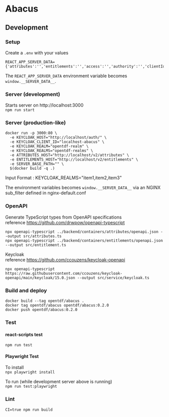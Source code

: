 # Abacus

## Development

### Setup

Create a `.env` with your values  
```dotenv
REACT_APP_SERVER_DATA={'attributes':'','entitlements':'','access':'','authority':'','clientId':'','realm':''}
```

The `REACT_APP_SERVER_DATA` environment variable becomes `window.__SERVER_DATA__`.

### Server (development)

Starts server on http://localhost:3000  
`npm run start`

### Server (production-like)

```shell
docker run -p 3000:80 \
  -e KEYCLOAK_HOST="http://localhost/auth/" \
  -e KEYCLOAK_CLIENT_ID="localhost-abacus" \
  -e KEYCLOAK_REALM="opentdf-realm" \
  -e KEYCLOAK_REALMS="opentdf-realms" \
  -e ATTRIBUTES_HOST="http://localhost/v2/attributes" \
  -e ENTITLEMENTS_HOST="http://localhost/v2/entitlements" \
  -e SERVER_BASE_PATH="" \
  $(docker build -q .)
```
Input Format : 
KEYCLOAK_REALMS="item1,item2,item3"

The environment variables becomes `window.__SERVER_DATA__` via an NGINX sub_filter defined in nginx-default.conf

### OpenAPI

Generate TypeScript types from OpenAPI specifications  
reference https://github.com/drwpow/openapi-typescript

```shell
npx openapi-typescript ../backend/containers/attributes/openapi.json --output src/attributes.ts
npx openapi-typescript ../backend/containers/entitlements/openapi.json --output src/entitlement.ts
```

Keycloak  
reference https://github.com/ccouzens/keycloak-openapi

```shell
npx openapi-typescript https://raw.githubusercontent.com/ccouzens/keycloak-openapi/main/keycloak/15.0.json --output src/service/keycloak.ts
```

### Build and deploy

```shell
docker build --tag opentdf/abacus .
docker tag opentdf/abacus opentdf/abacus:0.2.0
docker push opentdf/abacus:0.2.0 
```

### Test

#### react-scripts test
`npm run test`

#### Playwright Test

To install  
`npx playwright install` 

To run (while development server above is running)  
`npm run test:playwright`

### Lint
`CI=true npm run build`
